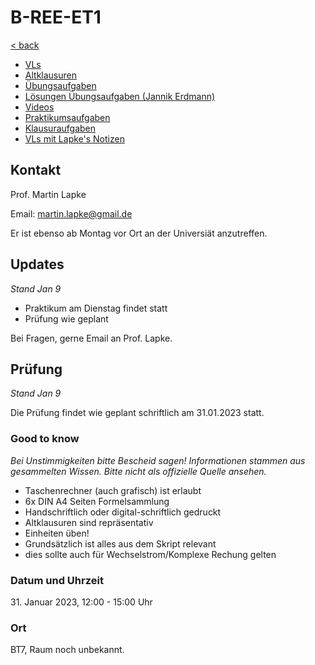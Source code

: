 # B-REE-ET1

[< back](../README.md)

- [VLs](./VLs/README.md)
- [Altklausuren](./Altklausuren/README.md)
- [Übungsaufgaben](./Übungsaufgaben/README.md)
- [Lösungen Übungsaufgaben (Jannik Erdmann)](ET1_L%C3%B6sungen_%C3%9Cbungsaufgaben.pdf)
- [Videos](./Videos/README.md)
- [Praktikumsaufgaben](./Praktikumsaufgaben/README.md)
- [Klausuraufgaben](./Klausuraufgaben/README.md)
- [VLs mit Lapke's Notizen](./VLs_Notizen/README.md)

## Kontakt

Prof. Martin Lapke

Email: [martin.lapke@gmail.de](mailto:martin.lapke@gmail.de)

Er ist ebenso ab Montag vor Ort an der Universiät anzutreffen.

## Updates

_Stand Jan 9_

- Praktikum am Dienstag findet statt
- Prüfung wie geplant

Bei Fragen, gerne Email an Prof. Lapke.

## Prüfung

_Stand Jan 9_

Die Prüfung findet wie geplant schriftlich am 31.01.2023 statt.

### Good to know

_Bei Unstimmigkeiten bitte Bescheid sagen!_
_Informationen stammen aus gesammelten Wissen._
_Bitte nicht als offizielle Quelle ansehen._

- Taschenrechner (auch grafisch) ist erlaubt
- 6x DIN A4 Seiten Formelsammlung
- Handschriftlich oder digital-schriftlich gedruckt
- Altklausuren sind repräsentativ
- Einheiten üben!
- Grundsätzlich ist alles aus dem Skript relevant
- dies sollte auch für Wechselstrom/Komplexe Rechung gelten

### Datum und Uhrzeit

31\. Januar 2023, 12:00 - 15:00 Uhr

### Ort

BT7, Raum noch unbekannt.
